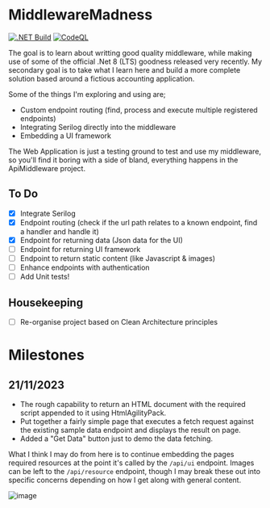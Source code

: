 # MiddlewareMadness

[![.NET Build](https://github.com/StuFrankish/MiddlewareMadness/actions/workflows/dotnet.yml/badge.svg)](https://github.com/StuFrankish/MiddlewareMadness/actions/workflows/dotnet.yml)
[![CodeQL](https://github.com/StuFrankish/MiddlewareMadness/actions/workflows/github-code-scanning/codeql/badge.svg)](https://github.com/StuFrankish/MiddlewareMadness/actions/workflows/github-code-scanning/codeql)

The goal is to learn about writting good quality middleware, while making use of some of the official .Net 8 (LTS) goodness released very recently.
My secondary goal is to take what I learn here and build a more complete solution based around a fictious accounting application.

Some of the things I'm exploring and using are;
- Custom endpoint routing (find, process and execute multiple registered endpoints)
- Integrating Serilog directly into the middleware
- Embedding a UI framework

The Web Application is just a testing ground to test and use my middleware, so you'll find it boring with a side of bland, everything happens in the ApiMiddleware project.

## To Do
- [x] Integrate Serilog
- [x] Endpoint routing (check if the url path relates to a known endpoint, find a handler and handle it)
- [x] Endpoint for returning data (Json data for the UI)
- [ ] Endpoint for returning UI framework
- [ ] Endpoint to return static content (like Javascript & images)
- [ ] Enhance endpoints with authentication
- [ ] Add Unit tests!

## Housekeeping
- [ ] Re-organise project based on Clean Architecture principles

# Milestones
## 21/11/2023
- The rough capability to return an HTML document with the required script appended to it using HtmlAgilityPack.
- Put together a fairly simple page that executes a fetch request against the existing sample data endpoint and displays the result on page.
- Added a "Get Data" button just to demo the data fetching.

What I think I may do from here is to continue embedding the pages required resources at the point it's called by the `/api/ui` endpoint.
Images can be left to the `/api/resource` endpoint, though I may break these out into specific concerns depending on how I get along with general content.

![image](https://github.com/StuFrankish/MiddlewareMadness/assets/5624629/89bcfb31-fd3b-4681-a48c-5a5bc5e19eac)
